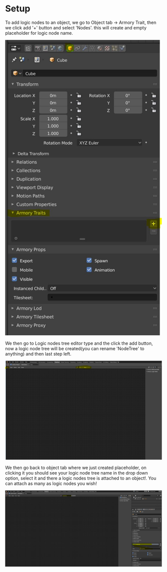 # Setup
To add logic nodes to an object, we go to Object tab -> Armory Trait, then we click add '+' button and select 'Nodes'. this will create and empty placeholder for logic node name.

![](/assets/logic_nodes_Main1.JPG)

We then go to Logic nodes tree editor type and the click the add button, now a logic node tree will be created(you can rename 'NodeTree' to anything) and then last step left.

![](/assets/logic_nodes_Main2.JPG)

We then go back to object tab where we just created placeholder, on clicking it you should see your logic node tree name in the drop down option, select it and there a logic nodes tree is attached to an object!. You can attach as many as logic nodes you wish!

![](/assets/logic_nodes_Main3.JPG)